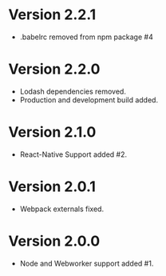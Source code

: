 # Version 2.2.1

 * .babelrc removed from npm package #4

# Version 2.2.0

 * Lodash dependencies removed.
 * Production and development build added.

# Version 2.1.0

 * React-Native Support added #2.

# Version 2.0.1

 * Webpack externals fixed.

# Version 2.0.0

 * Node and Webworker support added #1.
